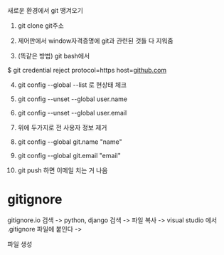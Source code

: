 새로운 환경에서 git 땡겨오기

1. git clone git주소

2. 제어판에서 window자격증명에 git과 관련된 것들 다 지워줌

3. (똑같은 방법)  git  bash에서  
   

  $ git credential reject
  protocol=https
    host=[github.com](http://github.com/)

4. git config --global --list 로 현상태 체크

5. git config --unset --global user.name

6. git config --unset --global user.email
7. 위에 두가지로 전 사용자 정보 제거

8. git config --global git.name "name"

9. git config --global git.email "email"

10. git push 하면 이메일 치는 거 나옴



# gitignore

gitignore.io 검색 -> python, django 검색 -> 파일 복사 -> visual studio 에서 .gitignore 파일에 붙인다 -> 

파일 생성



